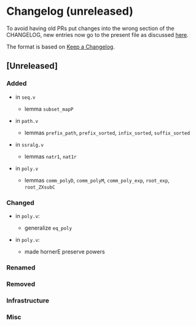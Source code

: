 # Changelog (unreleased)

To avoid having old PRs put changes into the wrong section of the CHANGELOG,
new entries now go to the present file as discussed
[here](https://github.com/math-comp/math-comp/wiki/Agenda-of-the-April-23rd-2019-meeting-9h30-to-12h30#avoiding-issues-with-changelog).

The format is based on [Keep a Changelog](https://keepachangelog.com/en/1.0.0/).

## [Unreleased]

### Added

- in `seq.v`
  + lemma `subset_mapP`

- in `path.v` 
  + lemmas `prefix_path`, `prefix_sorted`, `infix_sorted`, `suffix_sorted` 
- in `ssralg.v`
  + lemmas `natr1`, `nat1r`

- in `poly.v`
  + lemmas `comm_polyD`, `comm_polyM`, `comm_poly_exp`, `root_exp`,
    `root_ZXsubC`

### Changed

- in `poly.v`:
  + generalize `eq_poly`

- in `poly.v`:
  + made hornerE preserve powers

### Renamed

### Removed

### Infrastructure

### Misc

